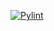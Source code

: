 [![Pylint](https://github.com/KacpiPL/SimpleCalculator/actions/workflows/pylint.yml/badge.svg)](https://github.com/KacpiPL/SimpleCalculator/actions/workflows/pylint.yml)
